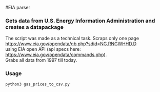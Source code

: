 #EIA parser
### Gets data from U.S. Energy Information Administration and creates a datapackage
The script was made as a technical task.
Scraps only one page  
https://www.eia.gov/opendata/qb.php?sdid=NG.RNGWHHD.D  
using EIA open API (api specs here: https://www.eia.gov/opendata/commands.php).  
Grabs all data from 1997 till today.  
### Usage
```bash
python3 gas_prices_to_csv.py
```